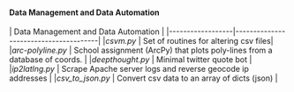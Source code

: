 #### Data Management and Data Automation </h4></th>
|               Data Management and Data Automation                                     |
|------------------|---------------------------------------|
|*csvm.py*         | Set of routines for altering csv files|
|*arc-polyline.py* | School assignment (ArcPy) that plots poly-lines from a database of coords. | 
|*deepthought.py*  | Minimal twitter quote bot |
|*ip2latlng.py*    | Scrape Apache server logs and reverse geocode ip addresses |
|*csv_to_json.py*  | Convert csv data to an array of dicts (json) |






